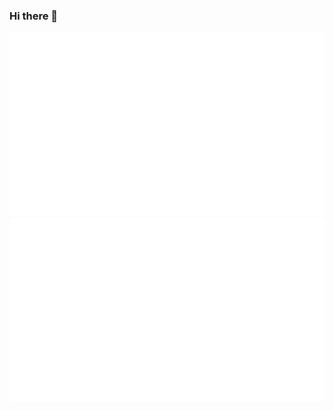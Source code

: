 ### Hi there 👋

![](https://github.com/Woife5/github-stats/blob/master/generated/overview.svg)
![](https://github.com/Woife5/github-stats/blob/master/generated/languages.svg)

<!--
**Woife5/Woife5** is a ✨ _special_ ✨ repository because its `README.md` (this file) appears on your GitHub profile.

Here are some ideas to get you started:

- 🔭 I’m currently working on ...
- 🌱 I’m currently learning ...
- 👯 I’m looking to collaborate on ...
- 🤔 I’m looking for help with ...
- 💬 Ask me about ...
- 📫 How to reach me: ...
- 😄 Pronouns: ...
- ⚡ Fun fact: ...
-->

